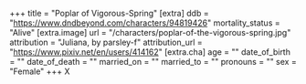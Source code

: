 +++
title = "Poplar of Vigorous-Spring"
[extra]
ddb = "https://www.dndbeyond.com/characters/94819426"
mortality_status = "Alive"
[extra.image]
url = "/characters/poplar-of-the-vigorous-spring.jpg"
attribution = "Juliana, by parsley-f"
attribution_url = "https://www.pixiv.net/en/users/414162" 
[extra.cha]
age = ""
date_of_birth = ""
date_of_death = ""
married_on = ""
married_to = ""
pronouns = ""
sex = "Female"
+++
X
